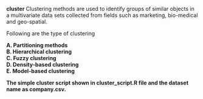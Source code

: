 <B> cluster</b>
Clustering methods are used to identify groups of similar objects in a multivariate data sets collected from fields such as marketing, bio-medical and geo-spatial.

Following are the type of clustering

<b> A. Partitioning methods</br>
B. Hierarchical clustering</br>
C. Fuzzy clustering</br>
D. Density-based clustering</br>
E. Model-based clustering</b></br>
 
<b>The simple cluster script shown in cluster_script.R file and the dataset name as company.csv<b>.
  
